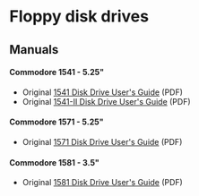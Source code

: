 # Floppy disk drives

## Manuals

#### Commodore 1541 - 5.25"
- Original [1541 Disk Drive User's Guide](disk-drives/1541-Users.Guide.pdf) (PDF)
- Original [1541-II Disk Drive User's Guide](disk-drives/1541-II-Users.Guide.pdf) (PDF)

#### Commodore 1571 - 5.25"
- Original [1571 Disk Drive User's Guide](disk-drives/1571-Users.Guide.pdf) (PDF)

#### Commodore 1581 - 3.5"
- Original [1581 Disk Drive User's Guide](disk-drives/1581-Users.Guide.pdf) (PDF)